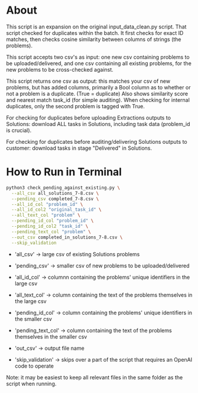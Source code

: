 # About 

This script is an expansion on the original input_data_clean.py script. That script checked for duplicates within the batch. 
It first checks for exact ID matches, then checks cosine similarity between columns of strings (the problems).

This script accepts two csv's as input: 
  one new csv containing problems to be uploaded/delivered, 
  and one csv containing all existing problems, for the new problems to be cross-checked against.

This script returns one csv as output:
  this matches your csv of new problems, but has added columns, 
  primarily a Bool column as to whether or not a problem is a duplicate. (True = duplicate)
  Also shows similarity score and nearest match task_id (for simple auditing).
  When checking for internal duplicates, only the second problem is tagged with True.

For checking for duplicates before uploading Extractions outputs to Solutions:
  download ALL tasks in Solutions, including task data (problem_id is crucial).

For checking for duplicates before auditing/delivering Solutions outputs to customer:
  download tasks in stage "Delivered" in Solutions.


# How to Run in Terminal

```bash
python3 check_pending_against_existing.py \
  --all_csv all_solutions_7-8.csv \
  --pending_csv completed_7-8.csv \
  --all_id_col "problem_id" \
  --all_id_col2 "original_task_id" \
  --all_text_col "problem" \
  --pending_id_col "problem_id" \
  --pending_id_col2 "task_id" \
  --pending_text_col "problem" \
  --out_csv completed_in_solutions_7-8.csv \
  --skip_validation
```

- 'all_csv' -> large csv of existing Solutions problems

- 'pending_csv' -> smaller csv of new problems to be uploaded/delivered

- 'all_id_col' -> columnn containing the problems' unique identifiers in the large csv

- 'all_text_col' -> column containing the text of the problems themselves in the large csv

- 'pending_id_col' -> column containing the problems' unique identifiers in the smaller csv

- 'pending_text_col' -> column containing the text of the problems themselves in the smaller csv

- 'out_csv' -> output file name
  
- 'skip_validation' -> skips over a part of the script that requires an OpenAI code to operate

Note: it may be easiest to keep all relevant files in the same folder as the script when running.
